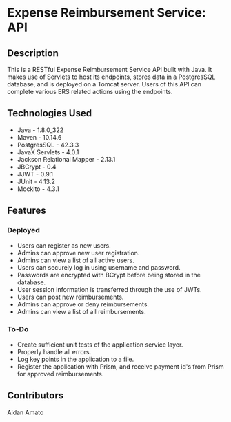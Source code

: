# Expense Reimbursement Service: API

## Description
This is a RESTful Expense Reimbursement Service API built with Java. It makes use of Servlets to host its endpoints, stores data in a PostgresSQL database, and is deployed on a Tomcat server. Users of this API can complete various ERS related actions using the endpoints.

## Technologies Used
- Java - 1.8.0_322
- Maven - 10.14.6
- PostgresSQL - 42.3.3
- JavaX Servlets - 4.0.1
- Jackson Relational Mapper - 2.13.1
- JBCrypt - 0.4
- JJWT - 0.9.1
- JUnit - 4.13.2
- Mockito - 4.3.1

## Features
### Deployed
- Users can register as new users.
- Admins can approve new user registration.
- Admins can view a list of all active users.
- Users can securely log in using username and password.
- Passwords are encrypted with BCrypt before being stored in the database.
- User session information is transferred through the use of JWTs.
- Users can post new reimbursements.
- Admins can approve or deny reimbursements.
- Admins can view a list of all reimbursements.

### To-Do
- Create sufficient unit tests of the application service layer.
- Properly handle all errors.
- Log key points in the application to a file.
- Register the application with Prism, and receive payment id's from Prism for approved reimbursements.

## Contributors
Aidan Amato